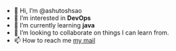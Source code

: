 - 👋 Hi, I’m @ashutoshsao
- 👀 I’m interested in **DevOps**
- 🌱 I’m currently learning **java**
- 💞️ I’m looking to collaborate on things I can learn from.
- 📫 How to reach me [my mail](ashutoshsao17@gmail.com)

<!---
ashutoshsao/ashutoshsao is a ✨ special ✨ repository because its `README.md` (this file) appears on your GitHub profile.
You can click the Preview link to take a look at your changes.
--->
